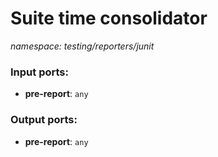 # Suite time consolidator

_namespace: testing/reporters/junit_

### Input ports:

* __pre-report__: ` any `

### Output ports:

* __pre-report__: ` any `

